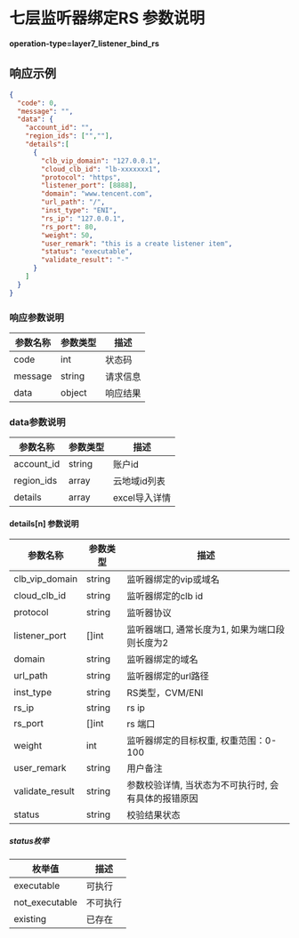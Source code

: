 # 七层监听器绑定RS 参数说明

**operation-type=layer7_listener_bind_rs**

## 响应示例

```json
{
  "code": 0,
  "message": "",
  "data": {
    "account_id": "",
    "region_ids": ["",""],
    "details":[
      {
        "clb_vip_domain": "127.0.0.1",
        "cloud_clb_id": "lb-xxxxxxx1",
        "protocol": "https",
        "listener_port": [8888],
        "domain": "www.tencent.com",
        "url_path": "/",
        "inst_type": "ENI",
        "rs_ip": "127.0.0.1",
        "rs_port": 80,
        "weight": 50,
        "user_remark": "this is a create listener item",
        "status": "executable",
        "validate_result": "-"
      }
    ]
  }
}
```

### 响应参数说明

| 参数名称    | 参数类型   | 描述   |
|---------|--------|------|
| code    | int    | 状态码  |
| message | string | 请求信息 |
| data    | object | 响应结果 |


### data参数说明

| 参数名称       | 参数类型   | 描述        |
|------------|--------|-----------|
| account_id | string | 账户id      |
| region_ids | array  | 云地域id列表   |
| details    | array  | excel导入详情 |


#### details[n] 参数说明

| 参数名称            | 参数类型   | 描述                           |
|-----------------|--------|------------------------------|
| clb_vip_domain  | string | 监听器绑定的vip或域名                 |
| cloud_clb_id    | string | 监听器绑定的clb id                 |
| protocol        | string | 监听器协议                        |
| listener_port   | []int  | 监听器端口, 通常长度为1, 如果为端口段则长度为2   |
| domain          | string | 监听器绑定的域名                     |
| url_path        | string | 监听器绑定的url路径                  |
| inst_type       | string | RS类型，CVM/ENI                 |
| rs_ip           | string | rs ip                        |
| rs_port         | []int  | rs 端口                        |
| weight          | int    | 监听器绑定的目标权重, 权重范围：0-100       |
| user_remark     | string | 用户备注                         |
| validate_result | string | 参数校验详情, 当状态为不可执行时, 会有具体的报错原因 |
| status          | string | 校验结果状态                       |

##### status枚举

| 枚举值            | 描述   |
|----------------|------|
| executable     | 可执行  |
| not_executable | 不可执行 |
| existing       | 已存在  |


